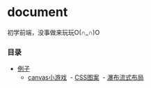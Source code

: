# document

初学前端，没事做来玩玩O(∩_∩)O

### 目录

- [例子](../../tree/master/例子)
  - [canvas小游戏](../../tree/master/例子/canvas小游戏)
  - [CSS图案](../../tree/master/例子/图案)
  - [瀑布流式布局](../../tree/master/例子/瀑布流式布局)
